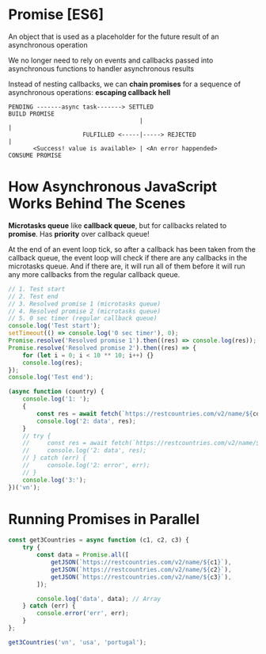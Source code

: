 # Promise [ES6]

An object that is used as a placeholder for the future result of an asynchronous operation

We no longer need to rely on events and callbacks passed into asynchronous functions to
handler asynchronous results

Instead of nesting callbacks, we can **chain promises** for a sequence of asynchronous
operations: **escaping callback hell**

```
PENDING -------async task-------> SETTLED                          BUILD PROMISE
                                     |                                    |
                     FULFILLED <-----|-----> REJECTED                     |  
       <Success! value is available> | <An error happended>       CONSUME PROMISE
```

# How Asynchronous JavaScript Works Behind The Scenes

**Microtasks queue** like **callback queue**, but for callbacks related to **promise**. Has **priority** over callback queue!

At the end of an event loop tick, so after a callback has been taken from the callback queue, the event loop will check if there are any callbacks in the microtasks queue. And if there are, it will run all of them before it will run any more callbacks from the regular callback queue.

```js
// 1. Test start
// 2. Test end
// 3. Resolved promise 1 (microtasks queue)
// 4. Resolved promise 2 (microtasks queue)
// 5. 0 sec timer (regular callback queue)
console.log('Test start');
setTimeout(() => console.log('0 sec timer'), 0);
Promise.resolve('Resolved promise 1').then((res) => console.log(res));
Promise.resolve('Resolved promise 2').then((res) => {
    for (let i = 0; i < 10 ** 10; i++) {}
    console.log(res);
});
console.log('Test end');
```

```js
(async function (country) {
    console.log('1: ');
    {
        const res = await fetch(`https://restcountries.com/v2/name/${country}`);
        console.log('2: data', res);
    }
    // try {
    //     const res = await fetch(`https://restcountries.com/v2/name/${country}`);
    //     console.log('2: data', res);
    // } catch (err) {
    //     console.log('2: error', err);
    // }
    console.log('3:');
})('vn');
```

# Running Promises in Parallel

```js
const get3Countries = async function (c1, c2, c3) {
    try {
        const data = Promise.all([
            getJSON(`https://restcountries.com/v2/name/${c1}`),
            getJSON(`https://restcountries.com/v2/name/${c2}`),
            getJSON(`https://restcountries.com/v2/name/${c3}`),
        ]);

        console.log('data', data); // Array
    } catch (err) {
        console.error('err', err);
    }
};

get3Countries('vn', 'usa', 'portugal');
```